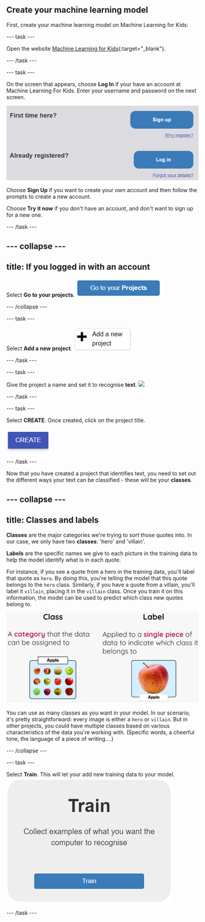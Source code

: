 ## Create your machine learning model

First, create your machine learning model on Machine Learning for Kids:

--- task ---

Open the website [Machine Learning for Kids](https://machinelearningforkids.co.uk/#!/login){:target="_blank"}.

--- /task ---

--- task ---

On the screen that appears, choose **Log In** if your have an account at Machine Learning For Kids. Enter your username and password on the next screen.

![A picture of the blue log in button.](images/singup_login.png)

Choose **Sign Up** if you want to create your own account and then follow the prompts to create a new account.

Choose **Try it now** if you don't have an account, and don't want to sign up for a new one.

--- /task ---

--- collapse ---
---
title: If you logged in with an account
---

Select **Go to your projects**.
![Image of the blue 'go to your projects' button on Machine Learning for Kids.](images/go2projects.png)

--- /collapse ---

--- task ---

Select **Add a new project**.
![Image of a grey button that reads 'Add a new project'.](images/add_new_project.png)

--- /task ---

--- task ---

Give the project a name and set it to recognise **text**.
![](images/name_project.png)

--- /task ---

--- task ---

Select **CREATE**. Once created, click on the project title.

![](images/create_button.png)

--- /task ---


Now that you have created a project that identifies text, you need to set out the different ways your text can be classified - these will be your **classes**.

--- collapse ---
---
title: Classes and labels
---

**Classes** are the major categories we're trying to sort those quotes into. In our case, we only have two **classes**: 'hero' and 'villain'.

**Labels** are the specific names we give to each picture in the training data to help the model identify what is in each quote.

For instance, if you see a quote from a hero in the training data, you'll label that quote as `hero`. By doing this, you're telling the model that this quote belongs to the `hero` class. Similarly, if you have a quote from a villain, you'll label it `villain`, placing it in the `villain` class. Once you train it on this information, the model can be used to predict which class new quotes belong to.

![An image explaining that a class is a major category an image can be sorted into. It shows a group of apple pictures in one box, next to an explanation that a label is given to each image to show which class it fits into, with a single apple picture.](images/class_vs_label.png)

You can use as many classes as you want in your model. In our scenario, it's pretty straightforward: every image is either a `hero` or `villain`. But in other projects, you could have multiple classes based on various characteristics of the data you're working with. (Specific words, a cheerful tone, the language of a piece of writing....)

--- /collapse ---

--- task ---

Select **Train**. This will let your add new training data to your model.
![](images/train.png)

--- /task ---
